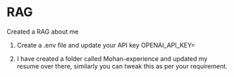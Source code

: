 # RAG
Created a RAG about me

1) Create a .env file and update your API key 
OPENAI_API_KEY=

2) I have created a folder called Mohan-experience and updated my resume over there, similarly you can tweak this as per your requirement.
